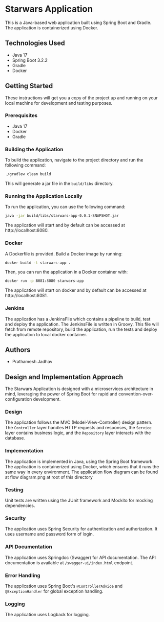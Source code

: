 # Starwars Application

This is a Java-based web application built using Spring Boot and Gradle. The application is containerized using Docker.

## Technologies Used

- Java 17
- Spring Boot 3.2.2
- Gradle
- Docker

## Getting Started

These instructions will get you a copy of the project up and running on your local machine for development and testing purposes.

### Prerequisites

- Java 17
- Docker
- Gradle

### Building the Application

To build the application, navigate to the project directory and run the following command:

```bash
./gradlew clean build
```

This will generate a jar file in the `build/libs` directory.

### Running the Application Locally

To run the application, you can use the following command:

```bash
java -jar build/libs/starwars-app-0.0.1-SNAPSHOT.jar
```

The application will start and by default can be accessed at http://localhost:8080.

### Docker

A Dockerfile is provided. Build a Docker image by running:

```bash
docker build -t starwars-app .
```

Then, you can run the application in a Docker container with:

```bash
docker run -p 8081:8080 starwars-app
```

The application will start on docker and by default can be accessed at http://localhost:8081.

### Jenkins

The application has a JenkinsFile which contains a pipeline to build, test and deploy the application. The JenkinsFile is written in Groovy. This file will fetch from remote repository, build the application, run the tests and deploy the application to local docker container.

## Authors

- Prathamesh Jadhav

## Design and Implementation Approach

The Starwars Application is designed with a microservices architecture in mind, leveraging the power of Spring Boot for rapid and convention-over-configuration development.

### Design

The application follows the MVC (Model-View-Controller) design pattern. The `Controller` layer handles HTTP requests and responses, the `Service` layer contains business logic, and the `Repository` layer interacts with the database.

### Implementation

The application is implemented in Java, using the Spring Boot framework. 
The application is containerized using Docker, which ensures that it runs the same way in every environment.
The application flow diagram can be found at flow diagram.png at root of this directory

### Testing

Unit tests are written using the JUnit framework and Mockito for mocking dependencies.

### Security

The application uses Spring Security for authentication and authorization. It uses username and password form of login.

### API Documentation

The application uses Springdoc (Swagger) for API documentation. The API documentation is available at `/swagger-ui/index.html` endpoint.

### Error Handling

The application uses Spring Boot's `@ControllerAdvice` and `@ExceptionHandler` for global exception handling.


### Logging

The application uses Logback for logging. 